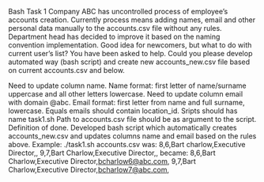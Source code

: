 Bash Task 1
Company ABC has uncontrolled process of employee’s accounts creation. Currently process means adding names, email and other personal data manually to the accounts.csv file without any rules. Department head has decided to improve it based on the naming convention implementation. Good idea for newcomers, but what to do with current user’s list? You have been asked to help. Could you please develop automated way (bash script) and create new accounts_new.csv file based on current accounts.csv and below.

Need to update column name. Name format: first letter of name/surname uppercase and all other letters lowercase.
Need to update column email with domain @abc. Email format: first letter from name and full surname, lowercase. Equals emails should contain location_id.
Sripts should has name task1.sh
Path to accounts.csv file should be as argument to the script. Definition of done. Developed bash script which automatically creates accounts_new.csv and updates columns name and email based on the rules above.
Example:
./task1.sh accounts.csv
was:
8,6,Bart charlow,Executive Director,,
9,7,Bart Charlow,Executive Director,,
became:
8,6,Bart Charlow,Executive Director,bcharlow6@abc.com,
9,7,Bart Charlow,Executive Director,bcharlow7@abc.com,

